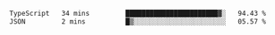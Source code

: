 <!--START_SECTION:waka-->

```txt
TypeScript   34 mins         ███████████████████████▓░   94.43 %
JSON         2 mins          █▒░░░░░░░░░░░░░░░░░░░░░░░   05.57 %
```

<!--END_SECTION:waka-->